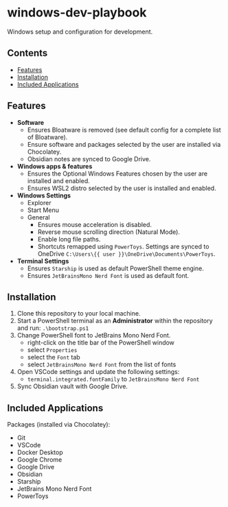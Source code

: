 # windows-dev-playbook
Windows setup and configuration for development.

## Contents
- [Features](#features)
- [Installation](#installation)
- [Included Applications](#included-applications)

## Features
- **Software**
    - Ensures Bloatware is removed (see default config for a complete list of Bloatware).
    - Ensure software and packages selected by the user are installed via Chocolatey.
    - Obsidian notes are synced to Google Drive.
- **Windows apps & features**
    - Ensures the Optional Windows Features chosen by the user are installed and enabled.
    - Ensures WSL2 distro selected by the user is installed and enabled.
- **Windows Settings**
    - Explorer
    - Start Menu
    - General
        - Ensures mouse acceleration is disabled.
        - Reverse mouse scrolling direction (Natural Mode).
        - Enable long file paths.
        - Shortcuts remapped using `PowerToys`. Settings are synced to OneDrive `C:\Users\{{ user }}\OneDrive\Documents\PowerToys`.
- **Terminal Settings**
    - Ensures `Starship` is used as default PowerShell theme engine.
    - Ensures `JetBrainsMono Nerd Font` is used as default font.

## Installation
1. Clone this repository to your local machine.
2. Start a PowerShell terminal as an **Administrator** within the repository and run: `.\bootstrap.ps1`
3. Change PowerShell font to JetBrains Mono Nerd Font.
    - right-click on the title bar of the PowerShell window
    - select `Properties`
    - select the `Font` tab
    - select `JetBrainsMono Nerd Font` from the list of fonts
4. Open VSCode settings and update the following settings:
    - `terminal.integrated.fontFamily` to `JetBrainsMono Nerd Font`
5. Sync Obsidian vault with Google Drive.

## Included Applications
Packages (installed via Chocolatey):
- Git
- VSCode
- Docker Desktop
- Google Chrome
- Google Drive
- Obsidian
- Starship
- JetBrains Mono Nerd Font
- PowerToys
